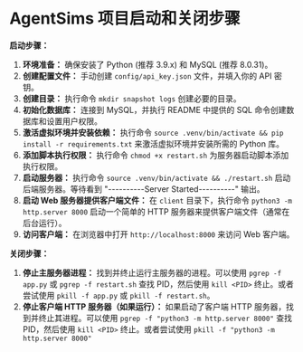 # AgentSims 项目启动和关闭步骤

**启动步骤：**

1. **环境准备：** 确保安装了 Python (推荐 3.9.x) 和 MySQL (推荐 8.0.31)。
2. **创建配置文件：** 手动创建 `config/api_key.json` 文件，并填入你的 API 密钥。
3. **创建目录：** 执行命令 `mkdir snapshot logs` 创建必要的目录。
4. **初始化数据库：** 连接到 MySQL，并执行 README 中提供的 SQL 命令创建数据库和设置用户权限。
5. **激活虚拟环境并安装依赖：** 执行命令 `source .venv/bin/activate && pip install -r requirements.txt` 来激活虚拟环境并安装所需的 Python 库。
6. **添加脚本执行权限：** 执行命令 `chmod +x restart.sh` 为服务器启动脚本添加执行权限。
7. **启动服务器：** 执行命令 `source .venv/bin/activate && ./restart.sh` 启动后端服务器。等待看到 "----------Server Started----------" 输出。
8. **启动 Web 服务器提供客户端文件：** 在 `client` 目录下，执行命令 `python3 -m http.server 8000` 启动一个简单的 HTTP 服务器来提供客户端文件（通常在后台运行）。
9. **访问客户端：** 在浏览器中打开 `http://localhost:8000` 来访问 Web 客户端。

**关闭步骤：**

1. **停止主服务器进程：** 找到并终止运行主服务器的进程。可以使用 `pgrep -f app.py` 或 `pgrep -f restart.sh` 查找 PID，然后使用 `kill <PID>` 终止。或者尝试使用 `pkill -f app.py` 或 `pkill -f restart.sh`。
2. **停止客户端 HTTP 服务器（如果运行）：** 如果启动了客户端 HTTP 服务器，找到并终止其进程。可以使用 `pgrep -f "python3 -m http.server 8000"` 查找 PID，然后使用 `kill <PID>` 终止。或者尝试使用 `pkill -f "python3 -m http.server 8000"`
